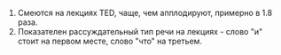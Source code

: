 1. Смеются на лекциях TED, чаще, чем апплодируют, примерно в 1.8 раза.
2. Показателен рассуждательный тип речи на лекциях - слово "и" стоит на первом месте,
   слово "что" на третьем.
